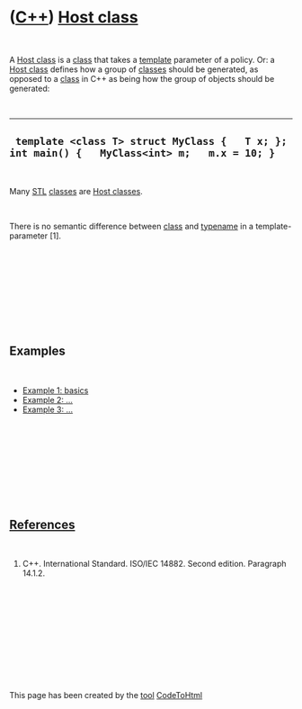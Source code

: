 
 

 

 

 

 

([C++](Cpp.md)) [Host class](CppHostClass.md)
===============================================

 

A [Host class](CppHostClass.md) is a [class](CppClass.md) that takes a
[template](CppTemplate.md) parameter of a policy. Or: a [Host
class](CppHostClass.md) defines how a group of [classes](CppClass.md)
should be generated, as opposed to a [class](CppClass.md) in C++ as
being how the group of objects should be generated:

 

  ------------------------------------------------------------------------------------------------
  ` template <class T> struct MyClass {   T x; };  int main() {   MyClass<int> m;   m.x = 10; }`
  ------------------------------------------------------------------------------------------------

 

Many [STL](CppStl.md) [classes](CppClass.md) are [Host
classes](CppHostClass.md).

 

There is no semantic difference between [class](CppClass.md) and
[typename](CppTypename.md) in a template-parameter \[1\].

 

 

 

 

 

Examples
--------

 

-   [Example 1: basics](CppHostClassExample1.md)
-   [Example 2: ...](CppHostClassExample2.md)
-   [Example 3: ...](CppHostClassExample3.md)

 

 

 

 

 

[References](CppReferences.md)
-------------------------------

 

1.  C++. International Standard. ISO/IEC 14882. Second edition.
    Paragraph 14.1.2.

 

 

 

 

 

 

This page has been created by the [tool](Tools.md)
[CodeToHtml](ToolCodeToHtml.md)
